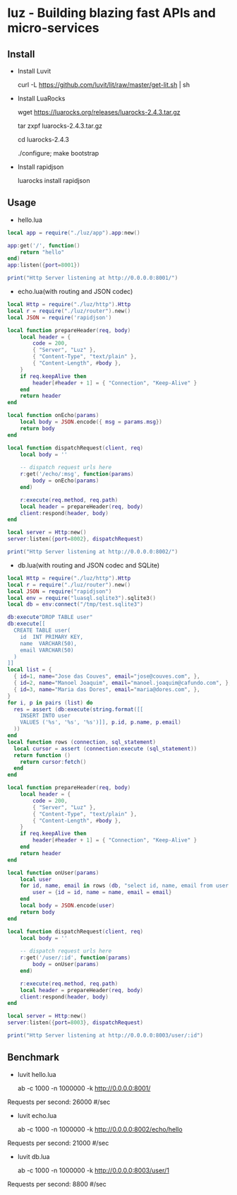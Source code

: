 # luz - Building blazing fast APIs and micro-services

## Install
- Install Luvit

    curl -L https://github.com/luvit/lit/raw/master/get-lit.sh | sh

- Install LuaRocks

    wget https://luarocks.org/releases/luarocks-2.4.3.tar.gz

    tar zxpf luarocks-2.4.3.tar.gz

    cd luarocks-2.4.3

    ./configure; make bootstrap

- Install rapidjson

    luarocks install rapidjson

## Usage
- hello.lua
```Lua
local app = require("./luz/app").app:new()

app:get('/', function()
	return "hello"
end)
app:listen({port=8001})

print("Http Server listening at http://0.0.0.0:8001/")
```

- echo.lua(with routing and JSON codec)
```Lua
local Http = require("./luz/http").Http
local r = require("./luz/router").new()
local JSON = require('rapidjson')

local function prepareHeader(req, body)
	local header = {
		code = 200,
		{ "Server", "Luz" },
		{ "Content-Type", "text/plain" },
		{ "Content-Length", #body },
	}
	if req.keepAlive then
		header[#header + 1] = { "Connection", "Keep-Alive" }
	end
	return header
end

local function onEcho(params)
	local body = JSON.encode({ msg = params.msg})
	return body
end

local function dispatchRequest(client, req)
	local body = ''
	
	-- dispatch request urls here
	r:get('/echo/:msg', function(params)
		body = onEcho(params)
	end)

	r:execute(req.method, req.path)
	local header = prepareHeader(req, body)
	client:respond(header, body)
end

local server = Http:new()
server:listen({port=8002}, dispatchRequest)

print("Http Server listening at http://0.0.0.0:8002/")
```

- db.lua(with routing and JSON codec and SQLite)
```Lua
local Http = require("./luz/http").Http
local r = require("./luz/router").new()
local JSON = require("rapidjson")
local env = require("luasql.sqlite3").sqlite3()
local db = env:connect("/tmp/test.sqlite3")

db:execute"DROP TABLE user"
db:execute[[
  CREATE TABLE user(
    id  INT PRIMARY KEY,
    name  VARCHAR(50),
    email VARCHAR(50)
  )
]]
local list = {
  { id=1, name="Jose das Couves", email="jose@couves.com", },
  { id=2, name="Manoel Joaquim", email="manoel.joaquim@cafundo.com", },
  { id=3, name="Maria das Dores", email="maria@dores.com", },
}
for i, p in pairs (list) do
  res = assert (db:execute(string.format([[
    INSERT INTO user
    VALUES ('%s', '%s', '%s')]], p.id, p.name, p.email)
  ))
end
local function rows (connection, sql_statement)
  local cursor = assert (connection:execute (sql_statement))
  return function ()
    return cursor:fetch()
  end
end

local function prepareHeader(req, body)
	local header = {
		code = 200,
		{ "Server", "Luz" },
		{ "Content-Type", "text/plain" },
		{ "Content-Length", #body },
	}
	if req.keepAlive then
		header[#header + 1] = { "Connection", "Keep-Alive" }
	end
	return header
end

local function onUser(params)
	local user
	for id, name, email in rows (db, "select id, name, email from user where id = "..params.id) do
		user = {id = id, name = name, email = email}
	end
	local body = JSON.encode(user)
	return body
end

local function dispatchRequest(client, req)
	local body = ''
	
	-- dispatch request urls here
	r:get('/user/:id', function(params)
		body = onUser(params)
	end)

	r:execute(req.method, req.path)
	local header = prepareHeader(req, body)
	client:respond(header, body)
end

local server = Http:new()
server:listen({port=8003}, dispatchRequest)

print("Http Server listening at http://0.0.0.0:8003/user/:id")
```

## Benchmark
- luvit hello.lua

    ab -c 1000 -n 1000000 -k http://0.0.0.0:8001/

Requests per second: 26000 #/sec

- luvit echo.lua

    ab -c 1000 -n 1000000 -k http://0.0.0.0:8002/echo/hello

Requests per second: 21000 #/sec

- luvit db.lua

    ab -c 1000 -n 1000000 -k http://0.0.0.0:8003/user/1

Requests per second: 8800 #/sec